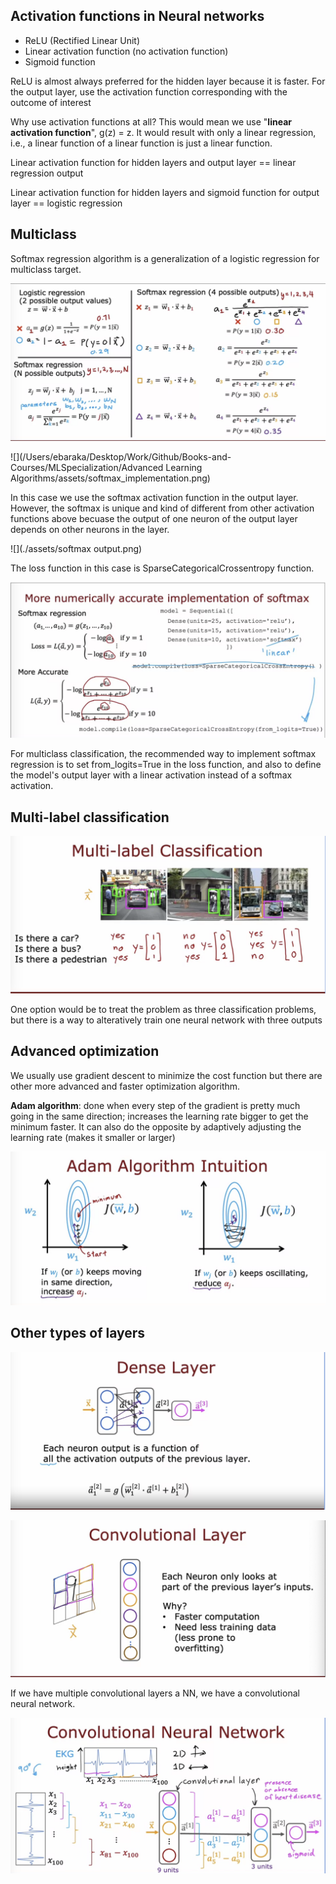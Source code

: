 ## Activation functions in Neural networks

- ReLU (Rectified Linear Unit)
- Linear activation function (no activation function)
- Sigmoid function

ReLU is almost always preferred for the hidden layer because it is faster. For the output layer, use the activation function corresponding with the outcome of interest

Why use activation functions at all? This would mean we use "**linear activation function**", g(z) = z. It would result with only a linear regression, i.e., a linear function of a linear function is just a linear function. 

Linear activation function for hidden layers and output layer == linear regression output

Linear activation function for hidden layers and sigmoid function for output layer == logistic regression

## Multiclass

Softmax regression algorithm is a generalization of a logistic regression for multiclass target. 

![](./assets/softmax.png)

![](/Users/ebaraka/Desktop/Work/Github/Books-and-Courses/MLSpecialization/Advanced Learning Algorithms/assets/softmax_implementation.png)

In this case we use the softmax activation function in the output layer. However, the softmax is unique and kind of different from other activation functions above becuase the output of one neuron of the output layer depends on other neurons in the layer. 

![](./assets/softmax output.png)

The loss function in this case is SparseCategoricalCrossentropy function. 

![](./assets/softmax_implementation.png)

For multiclass classification, the recommended way to implement softmax regression is to set from_logits=True in the loss function, and also to define the model's output layer with a linear activation instead of a softmax activation.

## Multi-label classification

![](./assets/multilabel.png)

One option would be to treat the problem as three classification problems, but there is a way to alteratively train one neural network with three outputs

## Advanced optimization

We usually use gradient descent to minimize the cost function but there are other more advanced and faster optimization algorithm. 

**Adam algorithm**: done when every step of the gradient is pretty much going in the same direction; increases the learning rate bigger to get the minimum faster. It can also do the opposite by adaptively adjusting the learning rate (makes it smaller or larger)

![](./assets/adam.png)

## Other types of layers

![](./assets/otherlayes.png)

![](./assets/convolutional.png)

If we have multiple convolutional layers a NN, we have a convolutional neural network. 

![](./assets/CNN.png)